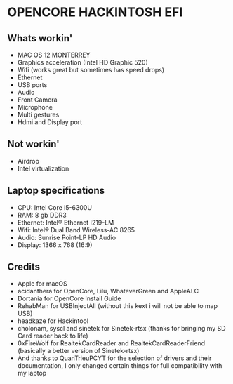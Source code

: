# OPENCORE HACKINTOSH EFI

## Whats workin'
- MAC OS 12 MONTERREY
- Graphics acceleration (Intel HD Graphic 520)
- Wifi (works great but sometimes has speed drops) 
- Ethernet 
- USB ports
- Audio
- Front Camera
- Microphone
- Multi gestures
- Hdmi and Display port

## Not workin'
- Airdrop
- Intel virtualization

## Laptop specifications
- CPU: Intel Core i5-6300U
- RAM: 8 gb DDR3
- Ethernet: Intel® Ethernet I219-LM
- Wifi: Intel® Dual Band Wireless-AC 8265
- Audio:  Sunrise Point-LP HD Audio 
- Display: 1366 x 768 (16:9)

## Credits
- Apple for macOS
- acidanthera for OpenCore, Lilu, WhateverGreen and AppleALC
- Dortania for OpenCore Install Guide
- RehabMan for USBInjectAll (without this kext i will not be able to map USB)
- headkaze for Hackintool
- cholonam, syscl and sinetek for Sinetek-rtsx (thanks for bringing my SD Card reader back to life)
- 0xFireWolf for RealtekCardReader and RealtekCardReaderFriend (basically a better version of Sinetek-rtsx)
- And thanks to QuanTrieuPCYT for the selection of drivers and their documentation,
  I only changed certain things for full compatibility with my laptop


